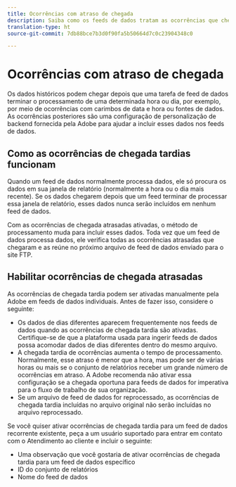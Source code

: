 ```yaml
---
title: Ocorrências com atraso de chegada
description: Saiba como os feeds de dados tratam as ocorrências que chegam tarde.
translation-type: ht
source-git-commit: 7db88bce7b3d0f90fa5b50664d7c0c23904348c0

---
```



# Ocorrências com atraso de chegada

Os dados históricos podem chegar depois que uma tarefa de feed de dados terminar o processamento de uma determinada hora ou dia, por exemplo, por meio de ocorrências com carimbos de data e hora ou fontes de dados. As ocorrências posteriores são uma configuração de personalização de backend fornecida pela Adobe para ajudar a incluir esses dados nos feeds de dados.

## Como as ocorrências de chegada tardias funcionam

Quando um feed de dados normalmente processa dados, ele só procura os dados em sua janela de relatório (normalmente a hora ou o dia mais recente). Se os dados chegarem depois que um feed terminar de processar essa janela de relatório, esses dados nunca serão incluídos em nenhum feed de dados.

Com as ocorrências de chegada atrasadas ativadas, o método de processamento muda para incluir esses dados. Toda vez que um feed de dados processa dados, ele verifica todas as ocorrências atrasadas que chegaram e as reúne no próximo arquivo de feed de dados enviado para o site FTP.

## Habilitar ocorrências de chegada atrasadas

As ocorrências de chegada tardia podem ser ativadas manualmente pela Adobe em feeds de dados individuais. Antes de fazer isso, considere o seguinte:

* Os dados de dias diferentes aparecem frequentemente nos feeds de dados quando as ocorrências de chegada tardia são ativadas. Certifique-se de que a plataforma usada para ingerir feeds de dados possa acomodar dados de dias diferentes dentro do mesmo arquivo.
* A chegada tardia de ocorrências aumenta o tempo de processamento. Normalmente, esse atraso é menor que a hora, mas pode ser de várias horas ou mais se o conjunto de relatórios receber um grande número de ocorrências em atraso. A Adobe recomenda não ativar essa configuração se a chegada oportuna para feeds de dados for imperativa para o fluxo de trabalho de sua organização.
* Se um arquivo de feed de dados for reprocessado, as ocorrências de chegada tardia incluídas no arquivo original não serão incluídas no arquivo reprocessado.

Se você quiser ativar ocorrências de chegada tardia para um feed de dados recorrente existente, peça a um usuário suportado para entrar em contato com o Atendimento ao cliente e incluir o seguinte:

* Uma observação que você gostaria de ativar ocorrências de chegada tardia para um feed de dados específico
* ID do conjunto de relatórios
* Nome do feed de dados
